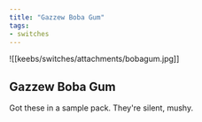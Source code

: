 ```yaml
---
title: "Gazzew Boba Gum"
tags:
- switches
---
```


![[keebs/switches/attachments/bobagum.jpg]]

## Gazzew Boba Gum

Got these in a sample pack. They're silent, mushy.
